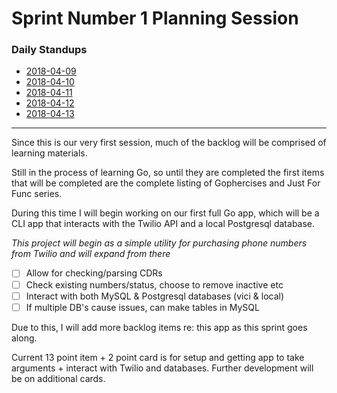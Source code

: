 # Sprint Number 1 Planning Session

### Daily Standups
   - [2018-04-09](../Standups/DailyStandup_2018-04-09.md)
   - [2018-04-10](../Standups/DailyStandup_2018-04-10.md)
   - [2018-04-11](../Standups/DailyStandup_2018-04-11.md)
   - [2018-04-12](../Standups/DailyStandup_2018-04-12.md)
   - [2018-04-13](../Standups/DailyStandup_2018-04-13.md)


-------------

Since this is our very first session, much of the backlog will be comprised of learning materials.

Still in the process of learning Go, so until they are completed the first items that will be completed are the complete listing of Gophercises and Just For Func series. 

During this time I will begin working on our first full Go app, which will be a CLI app that interacts with the Twilio API and a local Postgresql database. 

_This project will begin as a simple utility for purchasing phone numbers from Twilio and will expand from there_

- [ ] Allow for checking/parsing CDRs
- [ ] Check existing numbers/status, choose to remove inactive etc
- [ ] Interact with both MySQL & Postgresql databases (vici & local)
- [ ] If multiple DB's cause issues, can make tables in MySQL

Due to this, I will add more backlog items re: this app as this sprint goes along.

Current 13 point item + 2 point card is for setup and getting app to take arguments + interact with Twilio and databases.  Further development will be on additional cards.
